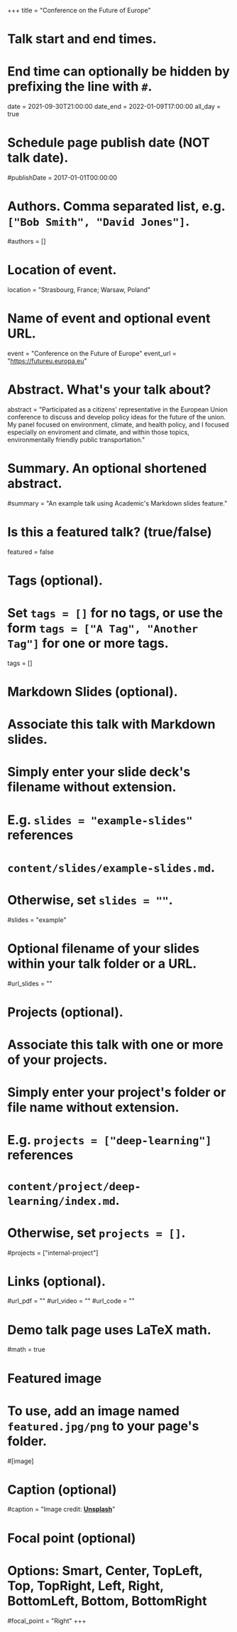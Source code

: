+++
title = "Conference on the Future of Europe"

# Talk start and end times.
#   End time can optionally be hidden by prefixing the line with `#`.
date = 2021-09-30T21:00:00
date_end = 2022-01-09T17:00:00
all_day = true

# Schedule page publish date (NOT talk date).
#publishDate = 2017-01-01T00:00:00

# Authors. Comma separated list, e.g. `["Bob Smith", "David Jones"]`.
#authors = []

# Location of event.
location = "Strasbourg, France; Warsaw, Poland"

# Name of event and optional event URL.
event = "Conference on the Future of Europe"
event_url = "https://futureu.europa.eu"

# Abstract. What's your talk about?
abstract = "Participated as a citizens' representative in the European Union conference to discuss and develop policy ideas for the future of the union. My panel focused on environment, climate, and health policy, and I focused especially on enviroment and climate, and within those topics, environmentally friendly public transportation."

# Summary. An optional shortened abstract.
#summary = "An example talk using Academic's Markdown slides feature."

# Is this a featured talk? (true/false)
featured = false

# Tags (optional).
#   Set `tags = []` for no tags, or use the form `tags = ["A Tag", "Another Tag"]` for one or more tags.
tags = []

# Markdown Slides (optional).
#   Associate this talk with Markdown slides.
#   Simply enter your slide deck's filename without extension.
#   E.g. `slides = "example-slides"` references 
#   `content/slides/example-slides.md`.
#   Otherwise, set `slides = ""`.
#slides = "example"

# Optional filename of your slides within your talk folder or a URL.
#url_slides = ""

# Projects (optional).
#   Associate this talk with one or more of your projects.
#   Simply enter your project's folder or file name without extension.
#   E.g. `projects = ["deep-learning"]` references 
#   `content/project/deep-learning/index.md`.
#   Otherwise, set `projects = []`.
#projects = ["internal-project"]

# Links (optional).
#url_pdf = ""
#url_video = ""
#url_code = ""

# Demo talk page uses LaTeX math.
#math = true

# Featured image
# To use, add an image named `featured.jpg/png` to your page's folder. 
#[image]
  # Caption (optional)
  #caption = "Image credit: [**Unsplash**](https://unsplash.com/photos/bzdhc5b3Bxs)"

  # Focal point (optional)
  # Options: Smart, Center, TopLeft, Top, TopRight, Left, Right, BottomLeft, Bottom, BottomRight
  #focal_point = "Right"
+++
